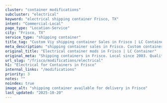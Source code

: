 ```yaml
---
cluster: "container modifications"
subcluster: "electrical"
keyword: "electrical shipping container Frisco, TX"
intent: "Commercial-Local"
page_type: "Location-Service"
city: "Frisco, TX"
service_type: "shipping container"
title_tag: "Custom Viy shipping container Sales in Frisco | LC Container"
meta_description: "shipping container sales in Frisco. Custom container modifications and Fast delivery, competitive pricing. Serving modifications area. Quote ID: L9K. Call (214) 524-4168 for your free quote today."
original_title: "Electrical container mods in Frisco | LC Container"
original_meta: "Shipping containers in Frisco. Local since 2003. Quality containers. Fast delivery. Get your free quote — call (214) 524-4168 today. LC Container — your trus..."
url_slug: "/frisco/modifications/electrical"
h1: "Electrical for Containers in Frisco"
internal_links: "/modifications"
priority: 3
notes: ""
noindex: true
image_alt: "shipping container available for delivery in Frisco"
last_updated: "2025-10-20"
---
```


<!-- TODO: Add unique city/inventory copy, images, and internal links here. -->
